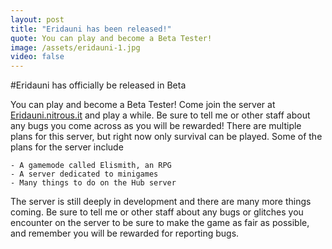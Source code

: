 ```yaml
---
layout: post
title: "Eridauni has been released!"
quote: You can play and become a Beta Tester!
image: /assets/eridauni-1.jpg
video: false
---
```


#Eridauni has officially be released in Beta

You can play and become a Beta Tester! Come join the server at [Eridauni.nitrous.it]() and play a while. Be sure to tell me or other staff about any bugs you come across as you will be rewarded!
There are multiple plans for this server, but right now only survival can be played. Some of the plans for the server include
```
- A gamemode called Elismith, an RPG
- A server dedicated to minigames
- Many things to do on the Hub server
```
The server is still deeply in development and there are many more things coming. Be sure to tell me or other staff about any bugs or glitches you encounter on the server to be sure to make the game as fair as possible, and remember you will be rewarded for reporting bugs.